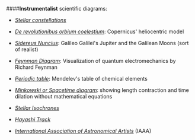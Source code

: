 ####**Instrumentalist** scientific diagrams:

* [*Stellar constellations*](https://s-media-cache-ak0.pinimg.com/736x/6f/70/bd/6f70bd5d482fbe0c9bbdaeb9101d5a68.jpg) 
* [*De revolutionibus orbium coelestium*](https://upload.wikimedia.org/wikipedia/commons/9/95/Copernican_heliocentrism_theory_diagram.svg): Copernicus' heliocentric model 
* [*Sidereus Nuncius*](http://www.hps.cam.ac.uk/starry/galileo2lrg.jpg): Galileo Galilei's Jupiter and the Galilean Moons (sort of realist)
* [*Feynman Diagram*](https://en.wikipedia.org/wiki/Feynman_diagram): Visualization of quantum electromechanics by Richard Feynman
* [*Periodic table*](†): Mendelev's table of chemical elements
* [*Minkowski or Spacetime diagram*](https://en.wikipedia.org/wiki/Minkowski_diagram): showing length contraction and time dilation without mathematical equations

* [*Stellar Isochrones*](https://en.wikipedia.org/wiki/Stellar_isochrone)
* [*Hayashi Track*](https://en.wikipedia.org/wiki/Hayashi_track)

* [*International Association of Astronomical Artists*](http://iaaa.org/) (IAAA)
